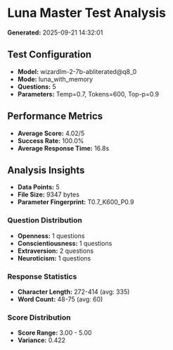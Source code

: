 # Luna Master Test Analysis

**Generated:** 2025-09-21 14:32:01

## Test Configuration
- **Model:** wizardlm-2-7b-abliterated@q8_0
- **Mode:** luna_with_memory
- **Questions:** 5
- **Parameters:** Temp=0.7, Tokens=600, Top-p=0.9

## Performance Metrics
- **Average Score:** 4.02/5
- **Success Rate:** 100.0%
- **Average Response Time:** 16.8s

## Analysis Insights
- **Data Points:** 5
- **File Size:** 9347 bytes
- **Parameter Fingerprint:** T0.7_K600_P0.9

### Question Distribution
- **Openness:** 1 questions
- **Conscientiousness:** 1 questions
- **Extraversion:** 2 questions
- **Neuroticism:** 1 questions

### Response Statistics
- **Character Length:** 272-414 (avg: 335)
- **Word Count:** 48-75 (avg: 60)

### Score Distribution
- **Score Range:** 3.00 - 5.00
- **Variance:** 0.422
